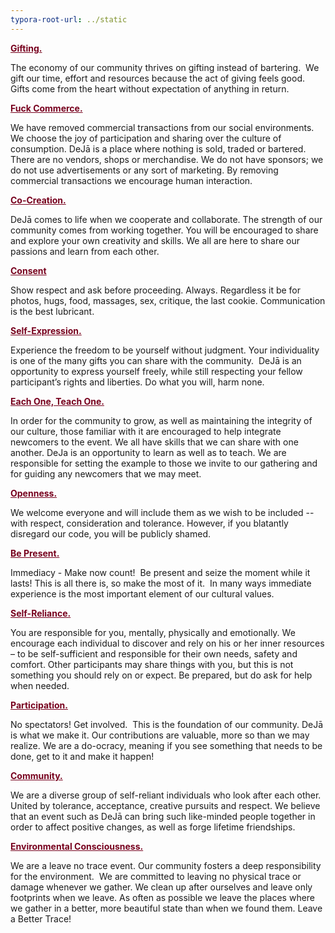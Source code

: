 ```yaml
---
typora-root-url: ../static
---
```


<span style="color:#77011e;">**<u>Gifting.</u>**</span>

The economy of our community thrives on gifting instead of bartering.  We gift our time, effort and resources because the act of giving feels good. Gifts come from the heart without expectation of anything in return.

<span style="color:#77011e;">**<u>Fuck Commerce.</u>**</span>

We have removed commercial transactions from our social environments. We choose the joy of participation and sharing over the culture of consumption. DeJā is a place where nothing is sold, traded or bartered. There are no vendors, shops or merchandise. We do not have sponsors; we do not use advertisements or any sort of marketing. By removing commercial transactions we encourage human interaction.

<span style="color:#77011e;">**<u>Co-Creation.</u>**</span>

DeJā comes to life when we cooperate and collaborate. The strength of our community comes from working together. You will be encouraged to share and explore your own creativity and skills. We all are here to share our passions and learn from each other.

<span style="color:#77011e;">**<u>Consent</u>**</span>

Show respect and ask before proceeding. Always. Regardless it be for photos, hugs, food, massages, sex, critique, the last cookie. Communication is the best lubricant.

<span style="color:#77011e;">**<u>Self-Expression.</u>**</span>

Experience the freedom to be yourself without judgment. Your individuality is one of the many gifts you can share with the community.  DeJā is an opportunity to express yourself freely, while still respecting your fellow participant’s rights and liberties. Do what you will, harm none.

<span style="color:#77011e;">**<u>Each One, Teach One.</u>**</span>

In order for the community to grow, as well as maintaining the integrity of our culture, those familiar with it are encouraged to help integrate newcomers to the event. We all have skills that we can share with one another. DeJa is an opportunity to learn as well as to teach.  We are responsible for setting the example to those we invite to our gathering and for guiding any newcomers that we may meet.

<span style="color:#77011e;">**<u>Openness.</u>**</span>

We welcome everyone and will include them as we wish to be included -- with respect, consideration and tolerance. However, if you blatantly disregard our code, you will be publicly shamed.

<span style="color:#77011e;">**<u>Be Present.</u>**</span>

Immediacy - Make now count!  Be present and seize the moment while it lasts! This is all there is, so make the most of it.  In many ways immediate experience is the most important element of our cultural values.

<span style="color:#77011e;">**<u>Self-Reliance.</u>**</span>

You are responsible for you, mentally, physically and emotionally. We encourage each individual to discover and rely on his or her inner resources – to be self-sufficient and responsible for their own needs, safety and comfort. Other participants may share things with you, but this is not something you should rely on or expect. Be prepared, but do ask for help when needed.

<span style="color:#77011e;">**<u>Participation.</u>**</span>

No spectators!  Get involved.  This is the foundation of our community. DeJā is what we make it. Our contributions are valuable, more so than we may realize. We are a do-ocracy, meaning if you see something that needs to be done, get to it and make it happen!

<span style="color:#77011e;">**<u>Community.</u>**</span>

We are a diverse group of self-reliant individuals who look after each other. United by tolerance, acceptance, creative pursuits and respect. We believe that an event such as DeJā can bring such like-minded people together in order to affect positive changes, as well as forge lifetime friendships.

<span style="color:#77011e;">**<u>Environmental Consciousness.</u>**</span>

We are a leave no trace event. Our community fosters a deep responsibility for the environment.  We are committed to leaving no physical trace or damage whenever we gather. We clean up after ourselves and leave only footprints when we leave. As often as possible we leave the places where we gather in a better, more beautiful state than when we found them. Leave a Better Trace!

